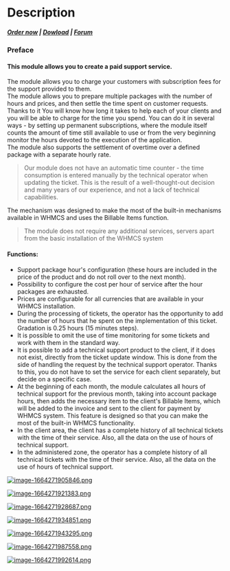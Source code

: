 # Description

#####  [Order now](https://panel.puqcloud.com/index.php?rp=/store/whmcs-module-support-by-time) | [Dowload](https://download.puqcloud.com/WHMCS/servers/PUQ_WHMCS-Support-by-time/) | [Forum](https://forum.puqcloud.com/viewforum.php?f=16&sid=70e2200ace4c96111dceb1ef1a4b6393)

### Preface

#### This module allows you to create a paid support service.

The module allows you to charge your customers with subscription fees for the support provided to them.  
The module allows you to prepare multiple packages with the number of hours and prices, and then settle the time spent on customer requests. Thanks to it You will know how long it takes to help each of your clients and you will be able to charge for the time you spend. You can do it in several ways - by setting up permanent subscriptions, where the module itself counts the amount of time still available to use or from the very beginning monitor the hours devoted to the execution of the application.  
The module also supports the settlement of overtime over a defined package with a separate hourly rate.

>Our module does not have an automatic time counter - the time consumption is entered manually by the technical operator when updating the ticket. This is the result of a well-thought-out decision and many years of our experience, and not a lack of technical capabilities.

The mechanism was designed to make the most of the built-in mechanisms available in WHMCS and uses the Billable Items function.

>The module does not require any additional services, servers apart from the basic installation of the WHMCS system

#### Functions:

- Support package hour's configuration (these hours are included in the price of the product and do not roll over to the next month).
- Possibility to configure the cost per hour of service after the hour packages are exhausted.
- Prices are configurable for all currencies that are available in your WHMCS installation.
- During the processing of tickets, the operator has the opportunity to add the number of hours that he spent on the implementation of this ticket. Gradation is 0.25 hours (15 minutes steps).
- It is possible to omit the use of time monitoring for some tickets and work with them in the standard way.
- It is possible to add a technical support product to the client, if it does not exist, directly from the ticket update window. This is done from the side of handling the request by the technical support operator. Thanks to this, you do not have to set the service for each client separately, but decide on a specific case.
- At the beginning of each month, the module calculates all hours of technical support for the previous month, taking into account package hours, then adds the necessary item to the client's Billable Items, which will be added to the invoice and sent to the client for payment by WHMCS system. This feature is designed so that you can make the most of the built-in WHMCS functionality.
- In the client area, the client has a complete history of all technical tickets with the time of their service. Also, all the data on the use of hours of technical support.
- In the administered zone, the operator has a complete history of all technical tickets with the time of their service. Also, all the data on the use of hours of technical support.

[![image-1664271905846.png](https://doc.puq.info/uploads/images/gallery/2022-09/scaled-1680-/image-1664271905846.png)](https://doc.puq.info/uploads/images/gallery/2022-09/image-1664271905846.png)

[![image-1664271921383.png](https://doc.puq.info/uploads/images/gallery/2022-09/scaled-1680-/image-1664271921383.png)](https://doc.puq.info/uploads/images/gallery/2022-09/image-1664271921383.png)

[![image-1664271928687.png](https://doc.puq.info/uploads/images/gallery/2022-09/scaled-1680-/image-1664271928687.png)](https://doc.puq.info/uploads/images/gallery/2022-09/image-1664271928687.png)

[![image-1664271934851.png](https://doc.puq.info/uploads/images/gallery/2022-09/scaled-1680-/image-1664271934851.png)](https://doc.puq.info/uploads/images/gallery/2022-09/image-1664271934851.png)

[![image-1664271943295.png](https://doc.puq.info/uploads/images/gallery/2022-09/scaled-1680-/image-1664271943295.png)](https://doc.puq.info/uploads/images/gallery/2022-09/image-1664271943295.png)

[![image-1664271987558.png](https://doc.puq.info/uploads/images/gallery/2022-09/scaled-1680-/image-1664271987558.png)](https://doc.puq.info/uploads/images/gallery/2022-09/image-1664271987558.png)

[![image-1664271992614.png](https://doc.puq.info/uploads/images/gallery/2022-09/scaled-1680-/image-1664271992614.png)](https://doc.puq.info/uploads/images/gallery/2022-09/image-1664271992614.png)
